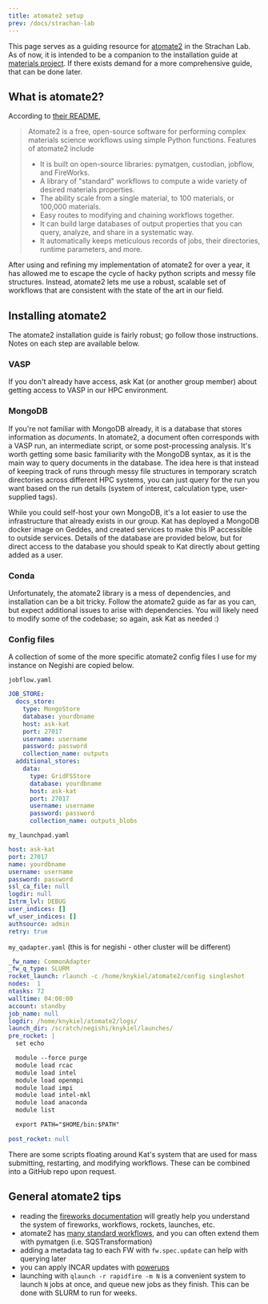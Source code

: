 ```yaml
---
title: atomate2 setup
prev: /docs/strachan-lab
---
```


This page serves as a guiding resource for [atomate2](https://github.com/materialsproject/atomate2) in the Strachan Lab. As of now, it is intended to be a companion to the installation guide at [materials project](https://materialsproject.github.io/atomate2/user/install.html). If there exists demand for a more comprehensive guide, that can be done later.

## What is atomate2?

According to [their README](https://github.com/materialsproject/atomate2),

> Atomate2 is a free, open-source software for performing complex materials science workflows using simple Python functions. Features of atomate2 include
>
> - It is built on open-source libraries: pymatgen, custodian, jobflow, and FireWorks.
> - A library of "standard" workflows to compute a wide variety of desired materials properties.
> - The ability scale from a single material, to 100 materials, or 100,000 materials.
> - Easy routes to modifying and chaining workflows together.
> - It can build large databases of output properties that you can query, analyze, and share in a systematic way.
> - It automatically keeps meticulous records of jobs, their directories, runtime parameters, and more.

After using and refining my implementation of atomate2 for over a year, it has allowed me to escape the cycle of hacky python scripts and messy file structures. Instead, atomate2 lets me use a robust, scalable set of workflows that are consistent with the state of the art in our field.

## Installing atomate2

The atomate2 installation guide is fairly robust; go follow those instructions. Notes on each step are available below.

### VASP

If you don't already have access, ask Kat (or another group member) about getting access to VASP in our HPC environment.

### MongoDB

If you're not familiar with MongoDB already, it is a database that stores information as *documents*. In atomate2, a document often corresponds with a VASP run, an intermediate script, or some post-processing analysis. It's worth getting some basic familiarity with the MongoDB syntax, as it is the main way to query documents in the database. The idea here is that instead of keeping track of runs through messy file structures in temporary scratch directories across different HPC systems, you can just query for the run you want based on the run details (system of interest, calculation type, user-supplied tags).

While you could self-host your own MongoDB, it's a lot easier to use the infrastructure that already exists in our group. Kat has deployed a MongoDB docker image on Geddes, and created services to make this IP accessible to outside services. Details of the database are provided below, but for direct access to the database you should speak to Kat directly about getting added as a user.

### Conda

Unfortunately, the atomate2 library is a mess of dependencies, and installation can be a bit tricky. Follow the atomate2 guide as far as you can, but expect additional issues to arise with dependencies. You will likely need to modify some of the codebase; so again, ask Kat as needed :)

### Config files

A collection of some of the more specific atomate2 config files I use for my instance on Negishi are copied below.

`jobflow.yaml`

```yaml
JOB_STORE:
  docs_store:
    type: MongoStore
    database: yourdbname
    host: ask-kat
    port: 27017
    username: username
    password: password
    collection_name: outputs
  additional_stores:
    data:
      type: GridFSStore
      database: yourdbname
      host: ask-kat
      port: 27017
      username: username
      password: password
      collection_name: outputs_blobs
```

`my_launchpad.yaml`

```yaml
host: ask-kat
port: 27017
name: yourdbname
username: username
password: password
ssl_ca_file: null
logdir: null
Istrm_lvl: DEBUG
user_indices: []
wf_user_indices: []
authsource: admin
retry: true
```

`my_qadapter.yaml` (this is for negishi - other cluster will be different)

```yaml
_fw_name: CommonAdapter
_fw_q_type: SLURM
rocket_launch: rlaunch -c /home/knykiel/atomate2/config singleshot
nodes:  1
ntasks: 72
walltime: 04:00:00
account: standby
job_name: null
logdir: /home/knykiel/atomate2/logs/
launch_dir: /scratch/negishi/knykiel/launches/
pre_rocket: | 
  set echo

  module --force purge
  module load rcac
  module load intel
  module load openmpi
  module load impi
  module load intel-mkl
  module load anaconda
  module list

  export PATH="$HOME/bin:$PATH"

post_rocket: null
```

There are some scripts floating around Kat's system that are used for mass submitting, restarting, and  modifying workflows. These can be combined into a GitHub repo upon request.

## General atomate2 tips

- reading the [fireworks documentation](https://materialsproject.github.io/fireworks/) will greatly help you understand the system of fireworks, workflows, rockets, launches, etc.
- atomate2 has [many standard workflows](https://materialsproject.github.io/atomate2/user/codes/vasp.html#list-of-vasp-workflows), and you can often extend them with pymatgen (i.e. SQSTransformation)
- adding a metadata tag to each FW with `fw.spec.update` can help with querying later
- you can apply INCAR updates with [powerups](https://github.com/materialsproject/atomate2/blob/8b1ee044674bb75ee9cd025d9ffc6d883f772fa5/src/atomate2/vasp/powerups.py#L2)
- launching with `qlaunch -r rapidfire -m N` is a convenient system to launch `N` jobs at once, and queue new jobs as they finish. This can be done with SLURM to run for weeks.